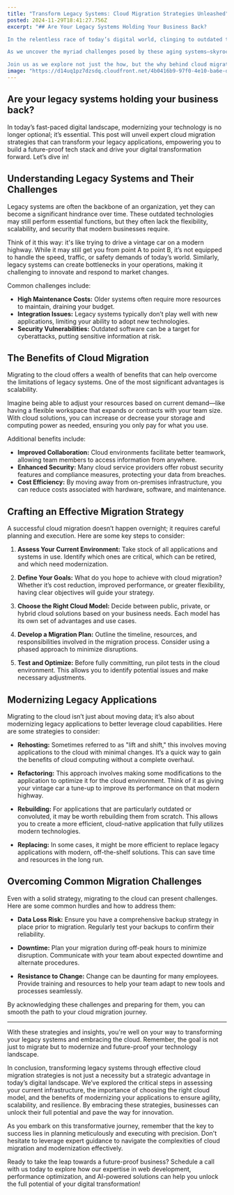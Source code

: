 ```yaml
---
title: "Transform Legacy Systems: Cloud Migration Strategies Unleashed"
posted: 2024-11-29T18:41:27.756Z
excerpt: "## Are Your Legacy Systems Holding Your Business Back?

In the relentless race of today’s digital world, clinging to outdated technology is like strapping yourself into a time machine, hurtling into an uncertain future with one foot firmly planted in the past. Legacy systems, once the backbone of your operations, can now be the very chains that shackle your innovation. Are you still driving that vintage car on a modern highway, navigating through a landscape that demands speed, agility, and security? 

As we uncover the myriad challenges posed by these aging systems—skyrocketing maintenance costs, integration nightmares, and glaring security vulnerabilities—it becomes clear: the time for change is now. This isn’t just about keeping up; it’s about leaping ahead. 

Join us as we explore not just the how, but the why behind cloud migration. Discover how embracing modern solutions can liberate your organization, transforming obstacles into opportunities. Are you ready to reimagine your tech landscape and propel your business into a future brimming with potential? Let’s dive in!"
image: "https://d14uq1pz7dzsdq.cloudfront.net/4b0416b9-97f0-4e10-ba6e-d3544a6698f1_.png?Expires=1733510481&Signature=mKUVMZFOZ64JvOEZHIpPOeFukUEZSGhN1wpBck0C32nu8uY~KkJVIJYWsoDoBOpEPuGGddiOg~JOD~2jLEvVvWA20WQy6GfRNNs8pulZrImPiW9YLd83DcLlfcR9IiXfOl2ne7hnet9qWWuIifZICE9JFEITe0AK5Vpktd5ob2AkWTLvEvxNTAjYN6kyELcyuPDuQNtc420DnDNEOTIlVGu3sDl610ZzrIuK31m8dpInNE9r41XVPCbO9CRad65iq6kivDWz6nQROw7ccU8kLqDhOgYQ3gKE8elDSurddBI3EfeDSopSeAJQDr6lTbrxRKTYlfDHT-JxRHwZ7tVfXg__&Key-Pair-Id=K1F55BTI9AHGIK"
---
```


## Are your legacy systems holding your business back?

In today’s fast-paced digital landscape, modernizing your technology is no longer optional; it’s essential. This post will unveil expert cloud migration strategies that can transform your legacy applications, empowering you to build a future-proof tech stack and drive your digital transformation forward. Let’s dive in!

## Understanding Legacy Systems and Their Challenges

Legacy systems are often the backbone of an organization, yet they can become a significant hindrance over time. These outdated technologies may still perform essential functions, but they often lack the flexibility, scalability, and security that modern businesses require.  

Think of it this way: it's like trying to drive a vintage car on a modern highway. While it may still get you from point A to point B, it’s not equipped to handle the speed, traffic, or safety demands of today’s world. Similarly, legacy systems can create bottlenecks in your operations, making it challenging to innovate and respond to market changes.

Common challenges include:

- **High Maintenance Costs:** Older systems often require more resources to maintain, draining your budget.
- **Integration Issues:** Legacy systems typically don’t play well with new applications, limiting your ability to adopt new technologies.
- **Security Vulnerabilities:** Outdated software can be a target for cyberattacks, putting sensitive information at risk.

## The Benefits of Cloud Migration

Migrating to the cloud offers a wealth of benefits that can help overcome the limitations of legacy systems. One of the most significant advantages is scalability.  

Imagine being able to adjust your resources based on current demand—like having a flexible workspace that expands or contracts with your team size. With cloud solutions, you can increase or decrease your storage and computing power as needed, ensuring you only pay for what you use.

Additional benefits include:

- **Improved Collaboration:** Cloud environments facilitate better teamwork, allowing team members to access information from anywhere.
- **Enhanced Security:** Many cloud service providers offer robust security features and compliance measures, protecting your data from breaches.
- **Cost Efficiency:** By moving away from on-premises infrastructure, you can reduce costs associated with hardware, software, and maintenance.

## Crafting an Effective Migration Strategy

A successful cloud migration doesn’t happen overnight; it requires careful planning and execution. Here are some key steps to consider:

1. **Assess Your Current Environment:** Take stock of all applications and systems in use. Identify which ones are critical, which can be retired, and which need modernization.
   
2. **Define Your Goals:** What do you hope to achieve with cloud migration? Whether it’s cost reduction, improved performance, or greater flexibility, having clear objectives will guide your strategy.

3. **Choose the Right Cloud Model:** Decide between public, private, or hybrid cloud solutions based on your business needs. Each model has its own set of advantages and use cases.

4. **Develop a Migration Plan:** Outline the timeline, resources, and responsibilities involved in the migration process. Consider using a phased approach to minimize disruptions.

5. **Test and Optimize:** Before fully committing, run pilot tests in the cloud environment. This allows you to identify potential issues and make necessary adjustments.

## Modernizing Legacy Applications

Migrating to the cloud isn’t just about moving data; it’s also about modernizing legacy applications to better leverage cloud capabilities. Here are some strategies to consider:

- **Rehosting:** Sometimes referred to as "lift and shift," this involves moving applications to the cloud with minimal changes. It’s a quick way to gain the benefits of cloud computing without a complete overhaul.

- **Refactoring:** This approach involves making some modifications to the application to optimize it for the cloud environment. Think of it as giving your vintage car a tune-up to improve its performance on that modern highway.

- **Rebuilding:** For applications that are particularly outdated or convoluted, it may be worth rebuilding them from scratch. This allows you to create a more efficient, cloud-native application that fully utilizes modern technologies.

- **Replacing:** In some cases, it might be more efficient to replace legacy applications with modern, off-the-shelf solutions. This can save time and resources in the long run.

## Overcoming Common Migration Challenges

Even with a solid strategy, migrating to the cloud can present challenges. Here are some common hurdles and how to address them:

- **Data Loss Risk:** Ensure you have a comprehensive backup strategy in place prior to migration. Regularly test your backups to confirm their reliability.

- **Downtime:** Plan your migration during off-peak hours to minimize disruption. Communicate with your team about expected downtime and alternate procedures.

- **Resistance to Change:** Change can be daunting for many employees. Provide training and resources to help your team adapt to new tools and processes seamlessly.

By acknowledging these challenges and preparing for them, you can smooth the path to your cloud migration journey.  

---

With these strategies and insights, you're well on your way to transforming your legacy systems and embracing the cloud. Remember, the goal is not just to migrate but to modernize and future-proof your technology landscape.

In conclusion, transforming legacy systems through effective cloud migration strategies is not just a necessity but a strategic advantage in today’s digital landscape. We’ve explored the critical steps in assessing your current infrastructure, the importance of choosing the right cloud model, and the benefits of modernizing your applications to ensure agility, scalability, and resilience. By embracing these strategies, businesses can unlock their full potential and pave the way for innovation.

As you embark on this transformative journey, remember that the key to success lies in planning meticulously and executing with precision. Don't hesitate to leverage expert guidance to navigate the complexities of cloud migration and modernization effectively.

Ready to take the leap towards a future-proof business? Schedule a call with us today to explore how our expertise in web development, performance optimization, and AI-powered solutions can help you unlock the full potential of your digital transformation!